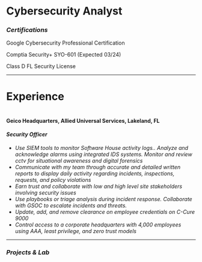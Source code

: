 <!Type of document>
<!DOCTYPE html>
<!Select a language
<html lang-"en">
<head>
    <meta charset="UTF-8" />
    <meta http-equiv="X-UA-Compatible" content-"IE-edge">
    <meta name="viewport" content="width=device-width, initial-scale=1.0">
      
<!Document Header>    
</head> 
<body>  

# Cybersecurity Analyst

### <i> Certifications </i>
Google Cybersecurity Professional Certification 

Comptia Security+ SYO-601 (Expected 03/24) 

Class D FL Security License <hr>


### <h1> Experience <h1>
<h4> Geico Headquarters, Allied Universal Services, Lakeland, FL </h4>

<h4> <i> Security Officer <i/> </h4>

- Use SIEM tools to monitor Software House activity logs.. Analyze and acknowledge alarms using integrated IDS systems. Monitor and review cctv for situational awareness and digital forensics
- Communicate with my team through  accurate and detailed written reports to display daily activity regarding incidents, inspections, requests, and policy violations
- Earn trust and collaborate with low and high level site stakeholders involving  security issues
- Use playbooks or triage analysis during incident response. Collaborate with GSOC to escalate incidents and threats.
- Update, add, and remove clearance on employee credentials on C-Cure 9000
- Control access to a corporate headquarters with 4,000 employees using AAA, least privilege, and zero trust models
 <hr>

### Projects & Lab
